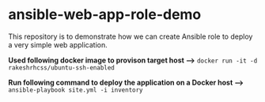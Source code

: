 # ansible-web-app-role-demo

This repository is to demonstrate how we can create Ansible role to deploy a very simple web application.

**Used following docker image to provison target host -->**
```docker run -it -d rakeshrhcss/ubuntu-ssh-enabled```


**Run following command to deploy the application on a Docker host -->**
```ansible-playbook site.yml -i inventory```
